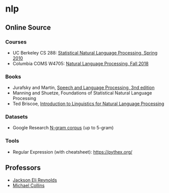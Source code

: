 #  nlp

## Online Source
### Courses
- UC Berkeley CS 288: [Statistical Natural Language Processing, Spring 2010](https://people.eecs.berkeley.edu/~klein/cs288/sp10/)
- Columbia COMS W4705: [Natural Language Processing, Fall 2018](http://www.cs.columbia.edu/~mcollins/cs4705-fall2018)
	
### Books
- Jurafsky and Martin, [Speech and Language Processing, 3nd edition](https://web.stanford.edu/~jurafsky/slp3/)
- Manning and Shuetze, Foundations of Statistical Natural Language Processing
- Ted Briscoe, [Introduction to Linguistics for Natural Language Processing](https://www.cl.cam.ac.uk/teaching/1011/L100/introling.pdf)

### Datasets
- Google Research [N-gram corpus](https://ai.googleblog.com/2006/08/all-our-n-gram-are-belong-to-you.html) (up to 5-gram)

### Tools

- Regular Expression (with cheatsheet): https://pythex.org/

## Professors
- [Jackson Eli Reynolds](https://web.stanford.edu/~jurafsky)
- [Michael Collins](http://www.cs.columbia.edu/~mcollins)
